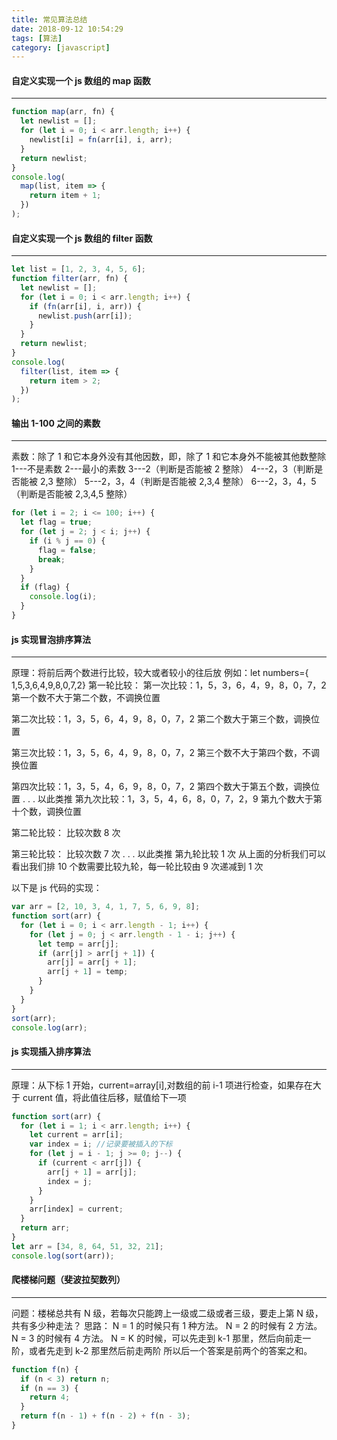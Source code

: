 ```yaml
---
title: 常见算法总结
date: 2018-09-12 10:54:29
tags: [算法]
category: [javascript]
---
```


#### 自定义实现一个 js 数组的 map 函数

---

```javascript
function map(arr, fn) {
  let newlist = [];
  for (let i = 0; i < arr.length; i++) {
    newlist[i] = fn(arr[i], i, arr);
  }
  return newlist;
}
console.log(
  map(list, item => {
    return item + 1;
  })
);
```

#### 自定义实现一个 js 数组的 filter 函数

---

```javascript
let list = [1, 2, 3, 4, 5, 6];
function filter(arr, fn) {
  let newlist = [];
  for (let i = 0; i < arr.length; i++) {
    if (fn(arr[i], i, arr)) {
      newlist.push(arr[i]);
    }
  }
  return newlist;
}
console.log(
  filter(list, item => {
    return item > 2;
  })
);
```

#### 输出 1-100 之间的素数

---

素数：除了 1 和它本身外没有其他因数，即，除了 1 和它本身外不能被其他数整除
1---不是素数
2---最小的素数
3---2（判断是否能被 2 整除）
4---2，3（判断是否能被 2,3 整除）
5---2，3，4（判断是否能被 2,3,4 整除）
6---2，3，4，5（判断是否能被 2,3,4,5 整除）

```javascript
for (let i = 2; i <= 100; i++) {
  let flag = true;
  for (let j = 2; j < i; j++) {
    if (i % j == 0) {
      flag = false;
      break;
    }
  }
  if (flag) {
    console.log(i);
  }
}
```

#### js 实现冒泡排序算法

---

原理：将前后两个数进行比较，较大或者较小的往后放
例如：let numbers={ 1,5,3,6,4,9,8,0,7,2}
第一轮比较：
第一次比较：1，5，3，6，4，9，8，0，7，2 第一个数不大于第二个数，不调换位置

第二次比较：1，3，5，6，4，9，8，0，7，2 第二个数大于第三个数，调换位置

第三次比较：1，3，5，6，4，9，8，0，7，2 第三个数不大于第四个数，不调换位置

第四次比较：1，3，5，4，6，9，8，0，7，2 第四个数大于第五个数，调换位置
.
.
.
以此类推 第九次比较：1，3，5，4，6，8，0，7，2，9 第九个数大于第十个数，调换位置

第二轮比较：
比较次数 8 次

第三轮比较：
比较次数 7 次
.
.
.
以此类推 第九轮比较 1 次
从上面的分析我们可以看出我们排 10 个数需要比较九轮，每一轮比较由 9 次递减到 1 次

以下是 js 代码的实现：

```javascript
var arr = [2, 10, 3, 4, 1, 7, 5, 6, 9, 8];
function sort(arr) {
  for (let i = 0; i < arr.length - 1; i++) {
    for (let j = 0; j < arr.length - 1 - i; j++) {
      let temp = arr[j];
      if (arr[j] > arr[j + 1]) {
        arr[j] = arr[j + 1];
        arr[j + 1] = temp;
      }
    }
  }
}
sort(arr);
console.log(arr);
```

#### js 实现插入排序算法

---

原理：从下标 1 开始，current=array[i],对数组的前 i-1 项进行检查，如果存在大于 current 值，将此值往后移，赋值给下一项

```javascript
function sort(arr) {
  for (let i = 1; i < arr.length; i++) {
    let current = arr[i];
    var index = i; //记录要被插入的下标
    for (let j = i - 1; j >= 0; j--) {
      if (current < arr[j]) {
        arr[j + 1] = arr[j];
        index = j;
      }
    }
    arr[index] = current;
  }
  return arr;
}
let arr = [34, 8, 64, 51, 32, 21];
console.log(sort(arr));
```

#### 爬楼梯问题（斐波拉契数列）

---

问题：楼梯总共有 N 级，若每次只能跨上一级或二级或者三级，要走上第 N 级，共有多少种走法？
思路：
N = 1 的时候只有 1 种方法。
N = 2 的时候有 2 方法。
N = 3 的时候有 4 方法。
N = K 的时候，可以先走到 k-1 那里，然后向前走一阶，或者先走到 k-2 那里然后前走两阶
所以后一个答案是前两个的答案之和。

```javascript
function f(n) {
  if (n < 3) return n;
  if (n == 3) {
    return 4;
  }
  return f(n - 1) + f(n - 2) + f(n - 3);
}
```
